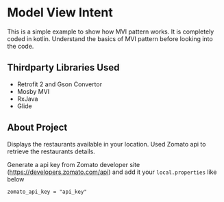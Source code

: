 # Model View Intent

This is a simple example to show how MVI pattern works. It is completely coded in kotlin.
Understand the basics of MVI pattern before looking into the code.

## Thirdparty Libraries Used

 - Retrofit 2 and Gson Convertor
 - Mosby MVI
 - RxJava
 - Glide

## About Project

Displays the restaurants available in your location. Used Zomato api to retrieve the restaurants details.

Generate a api key from Zomato developer site (https://developers.zomato.com/api) and add it your `local.properties` like below

`zomato_api_key = "api_key"`

